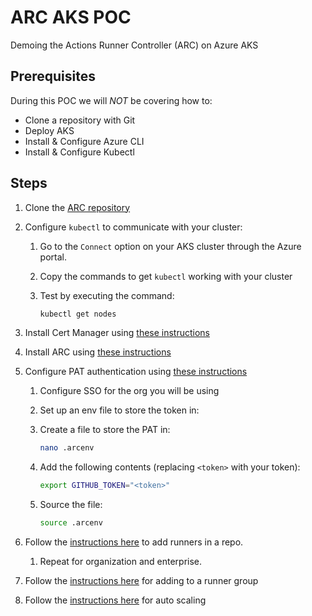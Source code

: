 # ARC AKS POC
Demoing the Actions Runner Controller (ARC) on Azure AKS

## Prerequisites
During this POC we will *NOT* be covering how to:

- Clone a repository with Git
- Deploy AKS
- Install & Configure Azure CLI
- Install & Configure Kubectl


## Steps

1. Clone the [ARC repository](https://github.com/actions/actions-runner-controller)
1. Configure `kubectl` to communicate with your cluster:

   1. Go to the `Connect` option on your AKS cluster through the Azure portal.

   1. Copy the commands to get `kubectl` working with your cluster

   1. Test by executing the command:
      ```bash
      kubectl get nodes
      ```

1. Install Cert Manager using [these instructions](https://cert-manager.io/docs/installation/)

1. Install ARC using [these instructions](https://github.com/actions/actions-runner-controller/blob/master/docs/installing-arc.md)

1. Configure PAT authentication using [these instructions](https://github.com/actions/actions-runner-controller/blob/master/docs/authenticating-to-the-github-api.md#deploying-using-pat-authentication)
   1. Configure SSO for the org you will be using

   1. Set up an env file to store the token in:

    1. Create a file to store the PAT in:
        ```bash
        nano .arcenv
        ```
    1. Add the following contents (replacing `<token>` with your token):
        ```bash
        export GITHUB_TOKEN="<token>"
        ```
    1. Source the file:
        ```bash
        source .arcenv
        ```

1. Follow the [instructions here](https://github.com/actions/actions-runner-controller/blob/master/docs/choosing-runner-destination.md) to add runners in a repo.

   1. Repeat for organization and enterprise.

1. Follow the [instructions here](https://github.com/actions/actions-runner-controller/blob/master/docs/managing-access-with-runner-groups.md) for adding to a runner group

1. Follow the [instructions here](https://github.com/actions/actions-runner-controller/blob/master/docs/automatically-scaling-runners.md) for auto scaling

